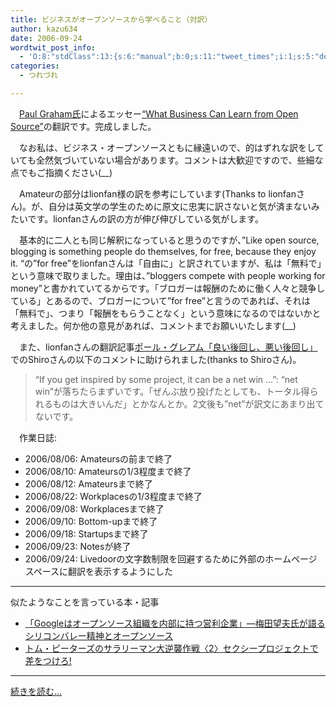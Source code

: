 ```yaml
---
title: ビジネスがオープンソースから学べること（対訳）
author: kazu634
date: 2006-09-24
wordtwit_post_info:
  - 'O:8:"stdClass":13:{s:6:"manual";b:0;s:11:"tweet_times";i:1;s:5:"delay";i:0;s:7:"enabled";i:1;s:10:"separation";s:2:"60";s:7:"version";s:3:"3.7";s:14:"tweet_template";b:0;s:6:"status";i:2;s:6:"result";a:0:{}s:13:"tweet_counter";i:2;s:13:"tweet_log_ids";a:1:{i:0;i:2573;}s:9:"hash_tags";a:0:{}s:8:"accounts";a:1:{i:0;s:7:"kazu634";}}'
categories:
  - つれづれ

---
```

<div class="section">
<p>
    　<a href="http://www.paulgraham.com/" onclick="__gaTracker('send', 'event', 'outbound-article', 'http://www.paulgraham.com/', 'Paul Graham氏');" target="blank">Paul Graham氏</a>によるエッセー<a href="http://www.paulgraham.com/opensource.html" onclick="__gaTracker('send', 'event', 'outbound-article', 'http://www.paulgraham.com/opensource.html', '&#8220;What Business Can Learn from Open Source&#8221;');" target="blank">&#8220;What Business Can Learn from Open Source&#8221;</a>の翻訳です。完成しました。
</p></p> 
  
<p>
    　なお私は、ビジネス・オープンソースともに縁遠いので、的はずれな訳をしていても全然気づいていない場合があります。コメントは大歓迎ですので、些細な点でもご指摘ください(__)
</p></p> 
  
<p>
    　Amateurの部分はlionfan様の訳を参考にしています(Thanks to lionfanさん)。が、自分は英文学の学生のために原文に忠実に訳さないと気が済まないみたいです。lionfanさんの訳の方が伸び伸びしている気がします。
</p></p> 
  
<p>
    　基本的に二人とも同じ解釈になっていると思うのですが、&#8221;Like open source, blogging is something people do themselves, for free, because they enjoy it. &#8220;の&#8221;for free&#8221;をlionfanさんは「自由に」と訳されていますが、私は「無料で」という意味で取りました。理由は、&#8221;bloggers compete with people working for money&#8221;と書かれていてるからです。「ブロガーは報酬のために働く人々と競争している」とあるので、ブロガーについて&#8221;for free&#8221;と言うのであれば、それは「無料で」、つまり「報酬をもらうことなく」という意味になるのではないかと考えました。何か他の意見があれば、コメントまでお願いいたします(__)
</p></p> 
  
<p>
    　また、lionfanさんの翻訳記事<a href="http://d.hatena.ne.jp/lionfan/20060103" onclick="__gaTracker('send', 'event', 'outbound-article', 'http://d.hatena.ne.jp/lionfan/20060103', 'ポール・グレアム「良い後回し、悪い後回し」');" target="blank">ポール・グレアム「良い後回し、悪い後回し」</a>でのShiroさんの以下のコメントに助けられました(thanks to Shiroさん)。
</p>
  
<p>
<blockquote>
      &#8220;If you get inspired by some project, it can be a net win &#8230;&#8221;: &#8220;net win&#8221;が落ちたらまずいです。「ぜんぶ放り投げたとしても、トータル得られるものは大きいんだ」とかなんとか。2文後も&#8221;net&#8221;が訳文にあまり出てないです。 </p>
</blockquote>
</p>
  
<p>
    　作業日誌:
</p>
  
<ul>
<li>
      2006/08/06: Amateursの前まで終了
</li>
<li>
      2006/08/10: Amateursの1/3程度まで終了
</li>
<li>
      2006/08/12: Amateursまで終了
</li>
<li>
      2006/08/22: Workplacesの1/3程度まで終了
</li>
<li>
      2006/09/08: Workplacesまで終了
</li>
<li>
      2006/09/10: Bottom-upまで終了
</li>
<li>
      2006/09/18: Startupsまで終了
</li>
<li>
      2006/09/23: Notesが終了
</li>
<li>
      2006/09/24: Livedoorの文字数制限を回避するために外部のホームページスペースに翻訳を表示するようにした
</li>
</ul></p> 
  
<hr />
  
<p>
    似たようなことを言っている本・記事
</p>
  
<ul>
<li>
<a href="http://itpro.nikkeibp.co.jp/article/NEWS/20060902/247043/?ST=oss&P=1" onclick="__gaTracker('send', 'event', 'outbound-article', 'http://itpro.nikkeibp.co.jp/article/NEWS/20060902/247043/?ST=oss&P=1', '「Googleはオープンソース組織を内部に持つ営利企業」&#8212;梅田望夫氏が語るシリコンバレー精神とオープンソース');" target="blank">「Googleはオープンソース組織を内部に持つ営利企業」&#8212;梅田望夫氏が語るシリコンバレー精神とオープンソース</a>
</li>
<li>
<a href="https://www.amazon.co.jp/exec/obidos/ASIN/4484003120/" onclick="__gaTracker('send', 'event', 'outbound-article', 'https://www.amazon.co.jp/exec/obidos/ASIN/4484003120/', 'トム・ピーターズのサラリーマン大逆襲作戦〈2〉セクシープロジェクトで差をつけろ!');" target="_top">トム・ピーターズのサラリーマン大逆襲作戦〈2〉セクシープロジェクトで差をつけろ!</a>
</li>
</ul>
  
<hr />
</p> 
  
<p>
<a href="http://www.k3.dion.ne.jp/~simoom/opensource_j.html" onclick="__gaTracker('send', 'event', 'outbound-article', 'http://www.k3.dion.ne.jp/~simoom/opensource_j.html', '続きを読む&#8230;');" target="blank">続きを読む&#8230;</a>
</p>
</div>
